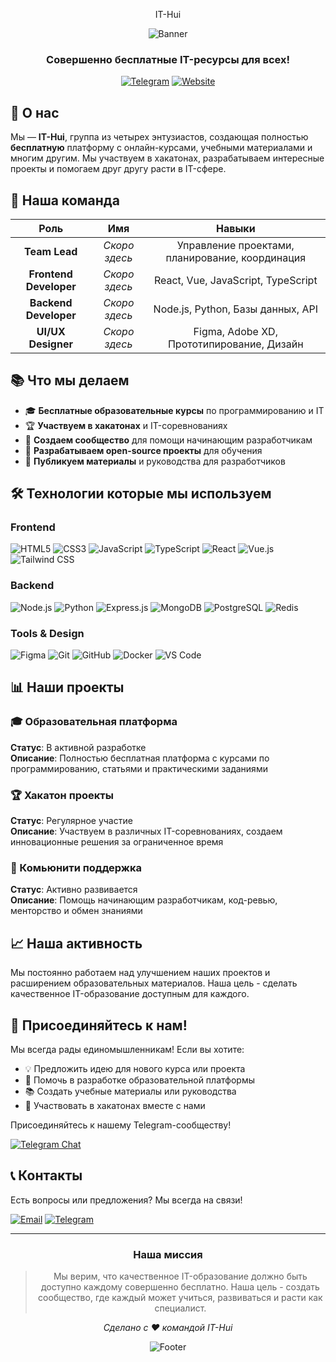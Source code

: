 <p align="center">
IT-Hui
</p>

<div align="center">
  
![Banner](it-hui.github.io/assets/photo/logo.png)

### **Совершенно бесплатные IT-ресурсы для всех!**

[![Telegram](https://img.shields.io/badge/Telegram-Join%20Chat-2CA5E0?style=for-the-badge&logo=telegram&logoColor=white)](https://t.me/your_channel)
[![Website](https://img.shields.io/badge/Website-Visit%20Us-7E3FEB?style=for-the-badge&logo=google-chrome&logoColor=white)](https://uncledeniy.github.io/it-hui.github.io/index.html)

</div>

## 🚀 О нас

Мы — **IT-Hui**, группа из четырех энтузиастов, создающая полностью **бесплатную** платформу с онлайн-курсами, учебными материалами и многим другим. Мы участвуем в хакатонах, разрабатываем интересные проекты и помогаем друг другу расти в IT-сфере.

## 👥 Наша команда

| Роль | Имя | Навыки |
|:----:|:---:|:------:|
| **Team Lead** | *Скоро здесь* | Управление проектами, планирование, координация |
| **Frontend Developer** | *Скоро здесь* | React, Vue, JavaScript, TypeScript |
| **Backend Developer** | *Скоро здесь* | Node.js, Python, Базы данных, API |
| **UI/UX Designer** | *Скоро здесь* | Figma, Adobe XD, Прототипирование, Дизайн |

## 📚 Что мы делаем

- 🎓 **Бесплатные образовательные курсы** по программированию и IT
- 🏆 **Участвуем в хакатонах** и IT-соревнованиях
- 🌱 **Создаем сообщество** для помощи начинающим разработчикам
- 🔧 **Разрабатываем open-source проекты** для обучения
- 📖 **Публикуем материалы** и руководства для разработчиков

## 🛠 Технологии которые мы используем

### Frontend
![HTML5](https://img.shields.io/badge/HTML5-E34F26?style=flat-square&logo=html5&logoColor=white)
![CSS3](https://img.shields.io/badge/CSS3-1572B6?style=flat-square&logo=css3&logoColor=white)
![JavaScript](https://img.shields.io/badge/JavaScript-F7DF1E?style=flat-square&logo=javascript&logoColor=black)
![TypeScript](https://img.shields.io/badge/TypeScript-3178C6?style=flat-square&logo=typescript&logoColor=white)
![React](https://img.shields.io/badge/React-20232A?style=flat-square&logo=react&logoColor=61DAFB)
![Vue.js](https://img.shields.io/badge/Vue.js-4FC08D?style=flat-square&logo=vuedotjs&logoColor=white)
![Tailwind CSS](https://img.shields.io/badge/Tailwind_CSS-38B2AC?style=flat-square&logo=tailwind-css&logoColor=white)

### Backend
![Node.js](https://img.shields.io/badge/Node.js-339933?style=flat-square&logo=nodedotjs&logoColor=white)
![Python](https://img.shields.io/badge/Python-3776AB?style=flat-square&logo=python&logoColor=white)
![Express.js](https://img.shields.io/badge/Express.js-000000?style=flat-square&logo=express&logoColor=white)
![MongoDB](https://img.shields.io/badge/MongoDB-47A248?style=flat-square&logo=mongodb&logoColor=white)
![PostgreSQL](https://img.shields.io/badge/PostgreSQL-4169E1?style=flat-square&logo=postgresql&logoColor=white)
![Redis](https://img.shields.io/badge/Redis-DC382D?style=flat-square&logo=redis&logoColor=white)

### Tools & Design
![Figma](https://img.shields.io/badge/Figma-F24E1E?style=flat-square&logo=figma&logoColor=white)
![Git](https://img.shields.io/badge/Git-F05032?style=flat-square&logo=git&logoColor=white)
![GitHub](https://img.shields.io/badge/GitHub-181717?style=flat-square&logo=github&logoColor=white)
![Docker](https://img.shields.io/badge/Docker-2496ED?style=flat-square&logo=docker&logoColor=white)
![VS Code](https://img.shields.io/badge/VS_Code-007ACC?style=flat-square&logo=visual-studio-code&logoColor=white)

## 📊 Наши проекты

### 🎓 Образовательная платформа
**Статус**: В активной разработке  
**Описание**: Полностью бесплатная платформа с курсами по программированию, статьями и практическими заданиями

### 🏆 Хакатон проекты
**Статус**: Регулярное участие  
**Описание**: Участвуем в различных IT-соревнованиях, создаем инновационные решения за ограниченное время

### 🌱 Комьюнити поддержка
**Статус**: Активно развивается  
**Описание**: Помощь начинающим разработчикам, код-ревью, менторство и обмен знаниями

## 📈 Наша активность

Мы постоянно работаем над улучшением наших проектов и расширением образовательных материалов. Наша цель - сделать качественное IT-образование доступным для каждого.

## 🌟 Присоединяйтесь к нам!

Мы всегда рады единомышленникам! Если вы хотите:
- 💡 Предложить идею для нового курса или проекта
- 🔧 Помочь в разработке образовательной платформы
- 📚 Создать учебные материалы или руководства
- 🎯 Участвовать в хакатонах вместе с нами

Присоединяйтесь к нашему Telegram-сообществу!

[![Telegram Chat](https://img.shields.io/badge/Telegram-Join%20Chat-2CA5E0?style=for-the-badge&logo=telegram&logoColor=white)](https://t.me/your_chat)

## 📞 Контакты

Есть вопросы или предложения? Мы всегда на связи!

[![Email](https://img.shields.io/badge/Email-Contact%20Us-D14836?style=for-the-badge&logo=gmail&logoColor=white)](mailto:your-email@example.com)
[![Telegram](https://img.shields.io/badge/Telegram-Message%20Us-2CA5E0?style=for-the-badge&logo=telegram&logoColor=white)](https://t.me/your_username)

---

<div align="center">

### **Наша миссия**
> Мы верим, что качественное IT-образование должно быть доступно каждому совершенно бесплатно. Наша цель - создать сообщество, где каждый может учиться, развиваться и расти как специалист.

*Сделано с ❤️ командой IT-Hui*

![Footer](https://capsule-render.vercel.app/api?type=waving&color=7E3FEB&height=100&section=footer)

</div>
